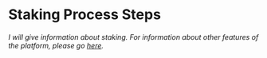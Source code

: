<h1>Staking Process Steps<h6>
I will give information about staking. For information about other features of the platform, please go <a href="[http://www.google.com](https://docs.nulink.org/products/stakers)https://docs.nulink.org/products/stakers)https://docs.nulink.org/products/stakers)https://docs.nulink.org/products/stakers">here</a>.

